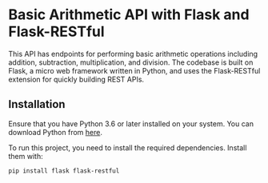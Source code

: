 # Basic Arithmetic API with Flask and Flask-RESTful

This API has endpoints for performing basic arithmetic operations including addition, subtraction, multiplication, and division. The codebase is built on Flask, a micro web framework written in Python, and uses the Flask-RESTful extension for quickly building REST APIs.

## Installation

Ensure that you have Python 3.6 or later installed on your system. You can download Python from [here](https://www.python.org/downloads/).

To run this project, you need to install the required dependencies. Install them with:

```bash
pip install flask flask-restful
